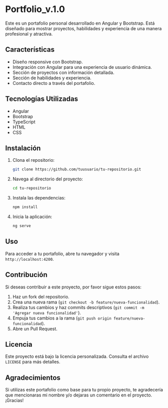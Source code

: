 # Portfolio_v.1.0

Este es un portafolio personal desarrollado en Angular y Bootstrap. Está diseñado para mostrar proyectos, habilidades y experiencia de una manera profesional y atractiva.

## Características

- Diseño responsive con Bootstrap.
- Integración con Angular para una experiencia de usuario dinámica.
- Sección de proyectos con información detallada.
- Sección de habilidades y experiencia.
- Contacto directo a través del portafolio.

## Tecnologías Utilizadas

- Angular
- Bootstrap
- TypeScript
- HTML
- CSS

## Instalación

1. Clona el repositorio:
    ```sh
    git clone https://github.com/tuusuario/tu-repositorio.git
    ```
2. Navega al directorio del proyecto:
    ```sh
    cd tu-repositorio
    ```
3. Instala las dependencias:
    ```sh
    npm install
    ```
4. Inicia la aplicación:
    ```sh
    ng serve
    ```

## Uso

Para acceder a tu portafolio, abre tu navegador y visita `http://localhost:4200`.

## Contribución

Si deseas contribuir a este proyecto, por favor sigue estos pasos:

1. Haz un fork del repositorio.
2. Crea una nueva rama (`git checkout -b feature/nueva-funcionalidad`).
3. Realiza tus cambios y haz commits descriptivos (`git commit -m 'Agregar nueva funcionalidad'`).
4. Empuja tus cambios a la rama (`git push origin feature/nueva-funcionalidad`).
5. Abre un Pull Request.

## Licencia

Este proyecto está bajo la licencia personalizada. Consulta el archivo `LICENSE` para más detalles.

## Agradecimientos

Si utilizas este portafolio como base para tu propio proyecto, te agradecería que mencionaras mi nombre y/o dejaras un comentario en el proyecto. ¡Gracias!

